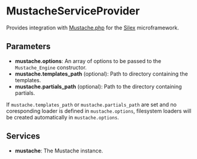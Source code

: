 # MustacheServiceProvider

Provides integration with [Mustache.php](https://github.com/bobthecow/mustache.php) for the
[Silex](http://silex.sensiolabs.org/) microframework.

## Parameters

*  **mustache.options**: An array of options to be passed to the `Mustache_Engine` constructor.
*  **mustache.templates_path** (optional): Path to directory containing the templates.
*  **mustache.partials_path** (optional): Path to the directory containing partials.

If `mustache.templates_path` or `mustache.partials_path` are set and no coresponding
loader is defined in `mustache.options`, filesystem loaders will be created automatically
in `mustache.options`.

## Services

*  **mustache**: The Mustache instance.

